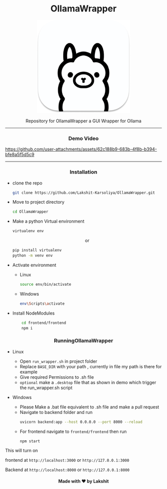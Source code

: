 <h1 align="center">OllamaWrapper</h1>
<div align="center"><img width=300px src='ollama.png'/></div>
<p align="center">Repository for OllamaWrapper a GUI Wrapper for Ollama</p>

---

<h3 align="center">Demo Video</h3>



https://github.com/user-attachments/assets/62c188b9-683b-4f8b-b394-bfe8a5f5d5c9



---

<h3 align="center">Installation</h3>

* clone the repo 
    ```bash
    git clone https://github.com/Lakshit-Karsoliya/OllamaWrapper.git
    ```
* Move to project directory
    ```bash
    cd OllamaWrapper
    ```
* Make a python Virtual environment
    ```bash
    virtualenv env
    ```
    <p align='center'>or</p>

    ```bash
    pip install virtualenv 
    python -m venv env
    ```
* Activate environment
    * Linux
        ```bash
        source env/bin/activate
        ```
    * Windows
        ```bash
        env\Scripts\activate
        ```
* Install NodeModules 
    ```bash
        cd frontend/frontend
        npm i
    ```

<h3 align="center">RunningOllamaWrapper</h3>

* Linux

    * Open ```run_wrapper.sh``` in project folder 
    * Replace ```BASE_DIR``` with your path , currently in file my path is there for example
    * Give required Permissions to .sh file
    * ```optional``` make a ```.desktop``` file that as shown in demo which trigger the run_wrapper.sh script

* Windows

    * Please Make a .bat file equivalent to .sh file and make a pull request 
    * Navigate to backend folder and run 
        ```bash 
        uvicorn backend:app --host 0.0.0.0 --port 8000 --reload
        ```
    * For frontend navigate to ```frontend/frontend``` then run 
        ```bash
        npm start
        ```


This will turn on 

frontend at ```http://localhost:3000``` or ```http://127.0.0.1:3000```

Backend at ```http://localhost:8000``` or ```http://127.0.0.1:8000```




<h4 align='center'>Made with ❤️ by Lakshit </h4>


